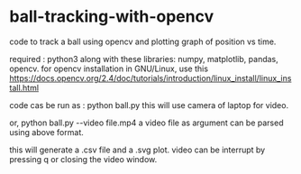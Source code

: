 # ball-tracking-with-opencv
code to track a ball using opencv and plotting graph of position vs time.

required : python3 along with these libraries: numpy, matplotlib, pandas, opencv.
for opencv installation in GNU/Linux, use this https://docs.opencv.org/2.4/doc/tutorials/introduction/linux_install/linux_install.html

code cas be run as : python ball.py
this will use camera of laptop for video.

or, python ball.py --video file.mp4
a video file as argument can be parsed using above format.

this will generate a .csv file and a .svg plot.
video can be interrupt by pressing q or closing the video window.
